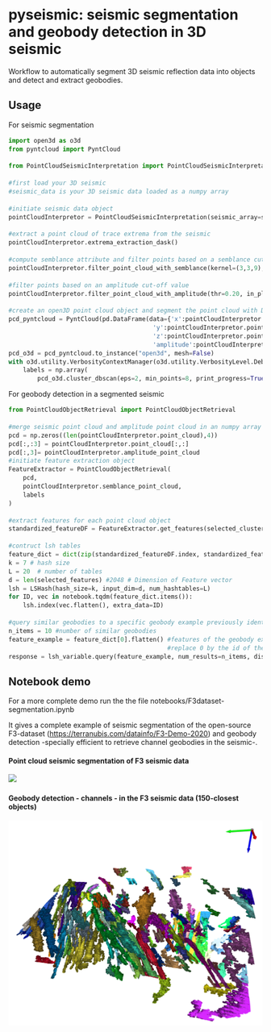 # pyseismic: seismic segmentation and geobody detection in 3D seismic

Workflow to automatically segment 3D seismic reflection data into objects and detect and extract geobodies.

## Usage

For seismic segmentation

```python
import open3d as o3d
from pyntcloud import PyntCloud

from PointCloudSeismicInterpretation import PointCloudSeismicInterpretation

#first load your 3D seismic
#seismic_data is your 3D seismic data loaded as a numpy array

#initiate seismic data object
pointCloudInterpretor = PointCloudSeismicInterpretation(seismic_array=seismic_data)

#extract a point cloud of trace extrema from the seismic
pointCloudInterpretor.extrema_extraction_dask()

#compute semblance attribute and filter points based on a semblance cut-off value
pointCloudInterpretor.filter_point_cloud_with_semblance(kernel=(3,3,9), thr=0.85, in_place=True)

#filter points based on an amplitude cut-off value
pointCloudInterpretor.filter_point_cloud_with_amplitude(thr=0.20, in_place=True)

#create an open3D point cloud object and segment the point cloud with DBSCAN
pcd_pyntcloud = PyntCloud(pd.DataFrame(data={'x':pointCloudInterpretor.point_cloud.T[0], 
                                        'y':pointCloudInterpretor.point_cloud.T[1], 
                                        'z':pointCloudInterpretor.point_cloud.T[2], 
                                        'amplitude':pointCloudInterpretor.amplitude_point_cloud})[:])
pcd_o3d = pcd_pyntcloud.to_instance("open3d", mesh=False)
with o3d.utility.VerbosityContextManager(o3d.utility.VerbosityLevel.Debug) as cm:
    labels = np.array(
        pcd_o3d.cluster_dbscan(eps=2, min_points=8, print_progress=True))
```

For geobody detection in a segmented seismic

```python 
from PointCloudObjectRetrieval import PointCloudObjectRetrieval

#merge seismic point cloud and amplitude point cloud in an numpy array ([n_points, 4])
pcd = np.zeros((len(pointCloudInterpretor.point_cloud),4))
pcd[:,:3] = pointCloudInterpretor.point_cloud[:,:]
pcd[:,3]= pointCloudInterpretor.amplitude_point_cloud
#initiate feature extraction object
FeatureExtractor = PointCloudObjectRetrieval(
    pcd, 
    pointCloudInterpretor.semblance_point_cloud,
    labels
)

#extract features for each point cloud object
standardized_featureDF = FeatureExtractor.get_features(selected_clusters)

#contruct lsh tables
feature_dict = dict(zip(standardized_featureDF.index, standardized_featureDF[selected_features].values))
k = 7 # hash size
L = 20  # number of tables
d = len(selected_features) #2048 # Dimension of Feature vector
lsh = LSHash(hash_size=k, input_dim=d, num_hashtables=L)
for ID, vec in notebook.tqdm(feature_dict.items()):
    lsh.index(vec.flatten(), extra_data=ID)

#query similar geobodies to a specific geobody example previously identified
n_items = 10 #number of similar geobodies
feature_example = feature_dict[0].flatten() #features of the geobody example 
                                            #replace 0 by the id of the identified example
response = lsh_variable.query(feature_example, num_results=n_items, distance_func='hamming')
```

## Notebook demo

For a more complete demo run the the file notebooks/F3dataset-segmentation.ipynb

It gives a complete example of seismic segmentation of the open-source F3-dataset (https://terranubis.com/datainfo/F3-Demo-2020) and geobody detection -specially efficient to retrieve channel geobodies in the seismic-.

#### Point cloud seismic segmentation of F3 seismic data
![](assets/images/seismic-segmentation.gif)

#### Geobody detection - channels - in the F3 seismic data (150-closest objects)
![](assets/images/geobody-detection.PNG)